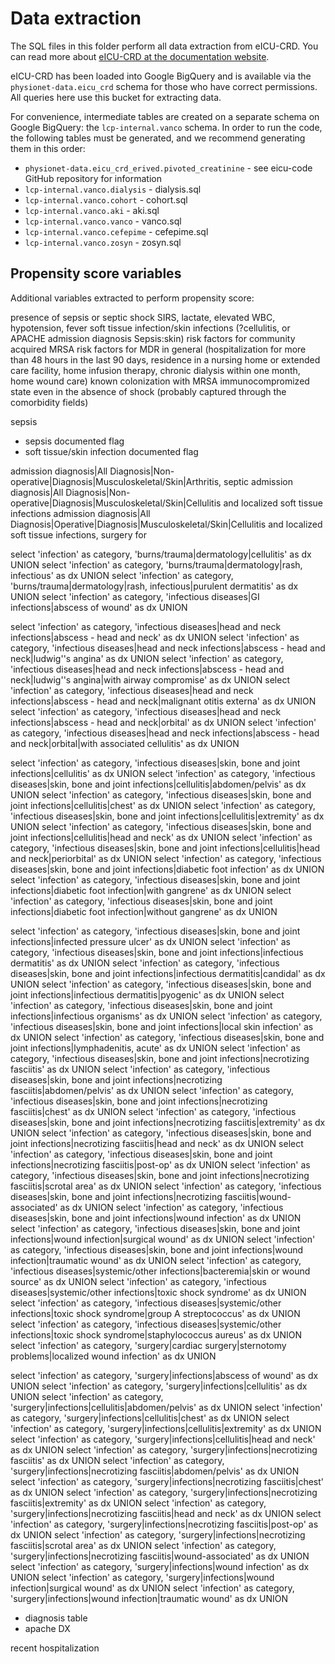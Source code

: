 # Data extraction

The SQL files in this folder perform all data extraction from eICU-CRD.
You can read more about [eICU-CRD at the documentation website](https://eicu-crd.mit.edu).

eICU-CRD has been loaded into Google BigQuery and is available via the `physionet-data.eicu_crd` schema for those who have correct permissions.
All queries here use this bucket for extracting data.

For convenience, intermediate tables are created on a separate schema on Google BigQuery: the `lcp-internal.vanco` schema.
In order to run the code, the following tables must be generated, and we recommend generating them in this order:

* `physionet-data.eicu_crd_erived.pivoted_creatinine` - see eicu-code GitHub repository for information
* `lcp-internal.vanco.dialysis` - dialysis.sql
* `lcp-internal.vanco.cohort` - cohort.sql
* `lcp-internal.vanco.aki` - aki.sql
* `lcp-internal.vanco.vanco` - vanco.sql
* `lcp-internal.vanco.cefepime` - cefepime.sql
* `lcp-internal.vanco.zosyn` - zosyn.sql

## Propensity score variables

Additional variables extracted to perform propensity score:

presence of sepsis or septic shock
SIRS, lactate, elevated WBC, hypotension, fever
soft tissue infection/skin infections (?cellulitis, or APACHE admission diagnosis Sepsis:skin)
risk factors for community acquired MRSA
risk factors for MDR in general (hospitalization for more than 48 hours in the last 90 days, residence in a nursing home or extended care facility, home infusion therapy, chronic dialysis within one month, home wound care)
known colonization with MRSA
immunocompromized state even in the absence of shock (probably captured through the comorbidity fields)

sepsis
- sepsis documented flag
- soft tissue/skin infection documented flag

admission diagnosis|All Diagnosis|Non-operative|Diagnosis|Musculoskeletal/Skin|Arthritis, septic
admission diagnosis|All Diagnosis|Non-operative|Diagnosis|Musculoskeletal/Skin|Cellulitis and localized soft tissue infections
admission diagnosis|All Diagnosis|Operative|Diagnosis|Musculoskeletal/Skin|Cellulitis and localized soft tissue infections, surgery for


  select 'infection' as category, 'burns/trauma|dermatology|cellulitis' as dx UNION
  select 'infection' as category, 'burns/trauma|dermatology|rash, infectious' as dx UNION
  select 'infection' as category, 'burns/trauma|dermatology|rash, infectious|purulent dermatitis' as dx UNION
    select 'infection' as category, 'infectious diseases|GI infections|abscess of wound' as dx UNION

  select 'infection' as category, 'infectious diseases|head and neck infections|abscess - head and neck' as dx UNION
  select 'infection' as category, 'infectious diseases|head and neck infections|abscess - head and neck|ludwig''s angina' as dx UNION
  select 'infection' as category, 'infectious diseases|head and neck infections|abscess - head and neck|ludwig''s angina|with airway compromise' as dx UNION
  select 'infection' as category, 'infectious diseases|head and neck infections|abscess - head and neck|malignant otitis externa' as dx UNION
  select 'infection' as category, 'infectious diseases|head and neck infections|abscess - head and neck|orbital' as dx UNION
  select 'infection' as category, 'infectious diseases|head and neck infections|abscess - head and neck|orbital|with associated cellulitis' as dx UNION

  select 'infection' as category, 'infectious diseases|skin, bone and joint infections|cellulitis' as dx UNION
  select 'infection' as category, 'infectious diseases|skin, bone and joint infections|cellulitis|abdomen/pelvis' as dx UNION
  select 'infection' as category, 'infectious diseases|skin, bone and joint infections|cellulitis|chest' as dx UNION
  select 'infection' as category, 'infectious diseases|skin, bone and joint infections|cellulitis|extremity' as dx UNION
  select 'infection' as category, 'infectious diseases|skin, bone and joint infections|cellulitis|head and neck' as dx UNION
  select 'infection' as category, 'infectious diseases|skin, bone and joint infections|cellulitis|head and neck|periorbital' as dx UNION
  select 'infection' as category, 'infectious diseases|skin, bone and joint infections|diabetic foot infection' as dx UNION
  select 'infection' as category, 'infectious diseases|skin, bone and joint infections|diabetic foot infection|with gangrene' as dx UNION
  select 'infection' as category, 'infectious diseases|skin, bone and joint infections|diabetic foot infection|without gangrene' as dx UNION

  select 'infection' as category, 'infectious diseases|skin, bone and joint infections|infected pressure ulcer' as dx UNION
  select 'infection' as category, 'infectious diseases|skin, bone and joint infections|infectious dermatitis' as dx UNION
  select 'infection' as category, 'infectious diseases|skin, bone and joint infections|infectious dermatitis|candidal' as dx UNION
  select 'infection' as category, 'infectious diseases|skin, bone and joint infections|infectious dermatitis|pyogenic' as dx UNION
  select 'infection' as category, 'infectious diseases|skin, bone and joint infections|infectious organisms' as dx UNION
  select 'infection' as category, 'infectious diseases|skin, bone and joint infections|local skin infection' as dx UNION
  select 'infection' as category, 'infectious diseases|skin, bone and joint infections|lymphadenitis, acute' as dx UNION
  select 'infection' as category, 'infectious diseases|skin, bone and joint infections|necrotizing fasciitis' as dx UNION
  select 'infection' as category, 'infectious diseases|skin, bone and joint infections|necrotizing fasciitis|abdomen/pelvis' as dx UNION
  select 'infection' as category, 'infectious diseases|skin, bone and joint infections|necrotizing fasciitis|chest' as dx UNION
  select 'infection' as category, 'infectious diseases|skin, bone and joint infections|necrotizing fasciitis|extremity' as dx UNION
  select 'infection' as category, 'infectious diseases|skin, bone and joint infections|necrotizing fasciitis|head and neck' as dx UNION
  select 'infection' as category, 'infectious diseases|skin, bone and joint infections|necrotizing fasciitis|post-op' as dx UNION
  select 'infection' as category, 'infectious diseases|skin, bone and joint infections|necrotizing fasciitis|scrotal area' as dx UNION
  select 'infection' as category, 'infectious diseases|skin, bone and joint infections|necrotizing fasciitis|wound-associated' as dx UNION
  select 'infection' as category, 'infectious diseases|skin, bone and joint infections|wound infection' as dx UNION
  select 'infection' as category, 'infectious diseases|skin, bone and joint infections|wound infection|surgical wound' as dx UNION
  select 'infection' as category, 'infectious diseases|skin, bone and joint infections|wound infection|traumatic wound' as dx UNION
  select 'infection' as category, 'infectious diseases|systemic/other infections|bacteremia|skin or wound source' as dx UNION
  select 'infection' as category, 'infectious diseases|systemic/other infections|toxic shock syndrome' as dx UNION
  select 'infection' as category, 'infectious diseases|systemic/other infections|toxic shock syndrome|group A streptococcus' as dx UNION
  select 'infection' as category, 'infectious diseases|systemic/other infections|toxic shock syndrome|staphylococcus aureus' as dx UNION
  select 'infection' as category, 'surgery|cardiac surgery|sternotomy problems|localized wound infection' as dx UNION


  select 'infection' as category, 'surgery|infections|abscess of wound' as dx UNION
  select 'infection' as category, 'surgery|infections|cellulitis' as dx UNION
  select 'infection' as category, 'surgery|infections|cellulitis|abdomen/pelvis' as dx UNION
  select 'infection' as category, 'surgery|infections|cellulitis|chest' as dx UNION
  select 'infection' as category, 'surgery|infections|cellulitis|extremity' as dx UNION
  select 'infection' as category, 'surgery|infections|cellulitis|head and neck' as dx UNION
  select 'infection' as category, 'surgery|infections|necrotizing fasciitis' as dx UNION
  select 'infection' as category, 'surgery|infections|necrotizing fasciitis|abdomen/pelvis' as dx UNION
  select 'infection' as category, 'surgery|infections|necrotizing fasciitis|chest' as dx UNION
  select 'infection' as category, 'surgery|infections|necrotizing fasciitis|extremity' as dx UNION
  select 'infection' as category, 'surgery|infections|necrotizing fasciitis|head and neck' as dx UNION
  select 'infection' as category, 'surgery|infections|necrotizing fasciitis|post-op' as dx UNION
  select 'infection' as category, 'surgery|infections|necrotizing fasciitis|scrotal area' as dx UNION
  select 'infection' as category, 'surgery|infections|necrotizing fasciitis|wound-associated' as dx UNION  select 'infection' as category, 'surgery|infections|wound infection' as dx UNION
  select 'infection' as category, 'surgery|infections|wound infection|surgical wound' as dx UNION
  select 'infection' as category, 'surgery|infections|wound infection|traumatic wound' as dx UNION
  
- diagnosis table
- apache DX


recent hospitalization


